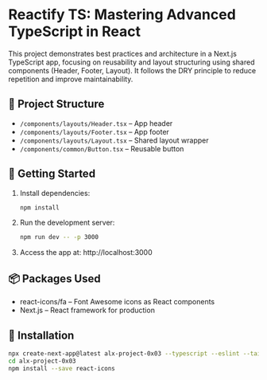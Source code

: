 # Reactify TS: Mastering Advanced TypeScript in React

This project demonstrates best practices and architecture in a Next.js TypeScript app, focusing on reusability and layout structuring using shared components (Header, Footer, Layout). It follows the DRY principle to reduce repetition and improve maintainability.

## 📁 Project Structure

- `/components/layouts/Header.tsx` – App header
- `/components/layouts/Footer.tsx` – App footer
- `/components/layouts/Layout.tsx` – Shared layout wrapper
- `/components/common/Button.tsx` – Reusable button

## 🚀 Getting Started

1. Install dependencies:
   ```bash
   npm install
   ```
2. Run the development server:
   ```bash
   npm run dev -- -p 3000
   ```
3. Access the app at: http://localhost:3000

## 📦 Packages Used

- react-icons/fa – Font Awesome icons as React components
- Next.js – React framework for production

## 🔧 Installation

```bash
npx create-next-app@latest alx-project-0x03 --typescript --eslint --tailwind
cd alx-project-0x03
npm install --save react-icons
```
